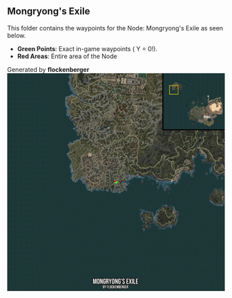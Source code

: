 ## Mongryong's Exile
This folder contains the waypoints for the Node: Mongryong's Exile as seen below.

- **Green Points**: Exact in-game waypoints ( Y = 0!).
- **Red Areas**: Entire area of the Node

Generated by **flockenberger**
![by_flockenberger](./Preview.webp)